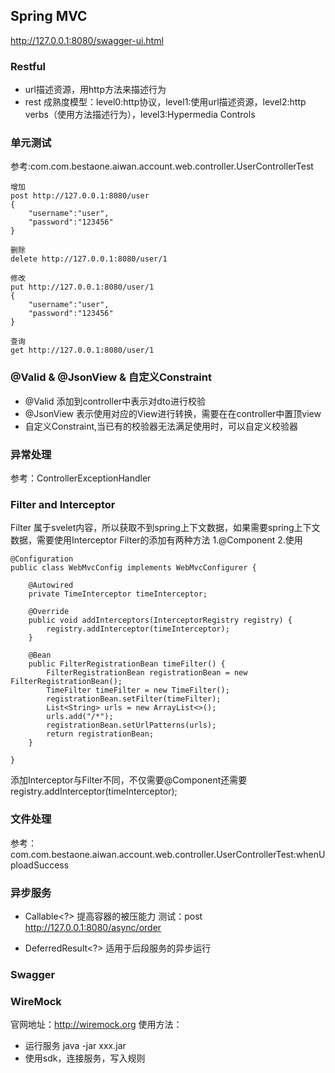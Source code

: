 ## Spring MVC

http://127.0.0.1:8080/swagger-ui.html

### Restful
- url描述资源，用http方法来描述行为
- rest 成熟度模型：level0:http协议，level1:使用url描述资源，level2:http verbs（使用方法描述行为），level3:Hypermedia Controls

### 单元测试
参考:com.com.bestaone.aiwan.account.web.controller.UserControllerTest

```
增加
post http://127.0.0.1:8080/user
{
	"username":"user",
	"password":"123456"
}
```

```
删除
delete http://127.0.0.1:8080/user/1
```


```
修改
put http://127.0.0.1:8080/user/1
{
	"username":"user",
	"password":"123456"
}
```

```
查询
get http://127.0.0.1:8080/user/1
```

### @Valid & @JsonView & 自定义Constraint
- @Valid 添加到controller中表示对dto进行校验
- @JsonView 表示使用对应的View进行转换，需要在在controller中置顶view
- 自定义Constraint,当已有的校验器无法满足使用时，可以自定义校验器

### 异常处理
参考：ControllerExceptionHandler

### Filter and Interceptor
Filter 属于svelet内容，所以获取不到spring上下文数据，如果需要spring上下文数据，需要使用Interceptor
Filter的添加有两种方法
1.@Component
2.使用
```
@Configuration
public class WebMvcConfig implements WebMvcConfigurer {

	@Autowired
	private TimeInterceptor timeInterceptor;
	
	@Override
	public void addInterceptors(InterceptorRegistry registry) {
		registry.addInterceptor(timeInterceptor);
	}
	
	@Bean
	public FilterRegistrationBean timeFilter() {
		FilterRegistrationBean registrationBean = new FilterRegistrationBean();
		TimeFilter timeFilter = new TimeFilter();
		registrationBean.setFilter(timeFilter);
		List<String> urls = new ArrayList<>();
		urls.add("/*");
		registrationBean.setUrlPatterns(urls);
		return registrationBean;
	}

}

```
添加Interceptor与Filter不同，不仅需要@Component还需要 registry.addInterceptor(timeInterceptor);

### 文件处理
参考：com.com.bestaone.aiwan.account.web.controller.UserControllerTest:whenUploadSuccess

### 异步服务
- Callable<?> 提高容器的被压能力
测试：post http://127.0.0.1:8080/async/order

- DeferredResult<?> 适用于后段服务的异步运行

### Swagger

### WireMock
官网地址：http://wiremock.org
使用方法：
- 运行服务 java -jar xxx.jar 
- 使用sdk，连接服务，写入规则
